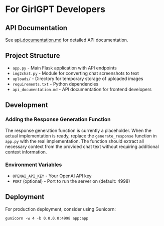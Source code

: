 # For GirlGPT Developers

## API Documentation

See [api_documentation.md](api_documentation.md) for detailed API documentation.

## Project Structure

- `app.py` - Main Flask application with API endpoints
- `img2chat.py` - Module for converting chat screenshots to text
- `uploads/` - Directory for temporary storage of uploaded images
- `requirements.txt` - Python dependencies
- `api_documentation.md` - API documentation for frontend developers

## Development

### Adding the Response Generation Function

The response generation function is currently a placeholder. When the actual implementation is ready, replace the `generate_response` function in `app.py` with the real implementation. The function should extract all necessary context from the provided chat text without requiring additional context information.

### Environment Variables

- `OPENAI_API_KEY` - Your OpenAI API key
- `PORT` (optional) - Port to run the server on (default: 4998)

## Deployment

For production deployment, consider using Gunicorn:

```
gunicorn -w 4 -b 0.0.0.0:4998 app:app
```
